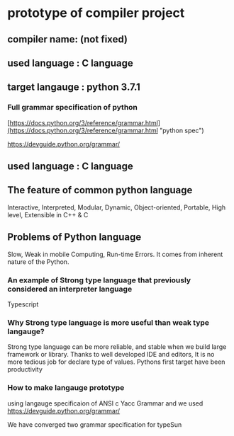 # prototype of compiler project

## compiler name: (not fixed)

## used language : C language

## target langauge : python 3.7.1 

### Full grammar specification of python

[https://docs.python.org/3/reference/grammar.html](https://docs.python.org/3/reference/grammar.html "python spec")

<https://devguide.python.org/grammar/>

## used language : C language

## The feature of common python language

Interactive, Interpreted, Modular, Dynamic, Object-oriented, Portable, High level, Extensible in C++ & C

## Problems of Python language

Slow, Weak in mobile Computing, Run-time Errors. It comes from inherent nature of the Python.

### An example of Strong type language that previously considered an interpreter language

Typescript

### Why Strong type language is more useful than weak type langauge?

Strong type language can be more reliable, and stable when we build large framework or library. Thanks to well developed IDE and editors, It is no more tedious job for declare type of values. Pythons first target have been productivity 

### How to make langauge prototype

using langauge specificaion of ANSI c Yacc Grammar
and we used https://devguide.python.org/grammar/

We have converged two grammar specification for typeSun

